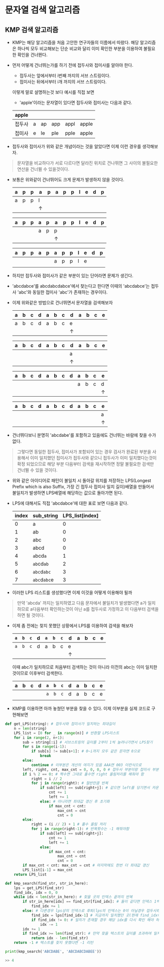 # 문자열 검색 알고리즘
## KMP 검색 알고리즘
- KMP는 해당 알고리즘을 처음 고안한 연구자들의 이름에서 따왔다. 해당 알고리즘은 하나씩 모두 비교해보는 단순 비교와 달리 이미 확인한 부분을 이용하여 불필요한 확인을 건너뛴다. 
- 먼저 어떻게 건너뛰는가를 하기 전에 접두사와 접미사를 알아야 한다.
    - 접두사는 앞에서부터 i번째 까지의 서브 스트링이다.
    - 접미사는 뒤에서부터 i개 까지의 서브 스트링이다. 
    
    이렇게 말로 설명하는것 보다 예시를 직접 보면
    - 'apple'이라는 문자열이 있다면 접두사와 접미사는 다음과 같다.

    |apple|   |    |   |    |     |
    |-----|---|----|---|----|-----|
    |접두사| a | ap |app|appl|apple|
    |접미사| e | le |ple|pple|apple|

- 접두사와 접미사가 위와 같은 개념이라는 것을 알았다면 이제 이런 경우를 생각해보자. 
> 문자열을 비교하다가 서로 다르다면 달라진 위치로 건나뛰면 그 사이의 불필요한 연산을 건너뛸 수 있을것이다.
- 보통은 위와같이 건너뛰어도 크게 문제가 발생하지 않을 것이다.

    |a|p|p|a|p|a|p|p|l|e|d|p|
    |-|-|-|-|-|-|-|-|-|-|-|-|
    |a|p|p|l| | | | | | | | |
    | | | |↑| | | | | | | | |

    |a|p|p|a|p|a|p|p|l|e|d|p|
    |-|-|-|-|-|-|-|-|-|-|-|-|
    | | | |a|p|p| | | | | | |
    | | | | | |↑| | | | | | |

    |a|p|p|a|p|a|p|p|l|e|d|p|
    |-|-|-|-|-|-|-|-|-|-|-|-|
    | | | | | |a|p|p|l|e| | |
    | | | | | | | | | | | | |

- 하지만 접두사와 접미사가 같은 부분이 있는 단어라면 문제가 생긴다.
- 'abcdabce'를 abcdabcdabce'에서 찾는다고 한다면 이때의 'abcdabce'는 접두사 'abc'와 동일한 접미사 'abc'가 존재하는 경우이다.
- 이제 위와같은 방법으로 건너뛰면서 문자열을 검색해보자

    |a|b|c|d|a|b|c|d|a|b|c|e|
    |-|-|-|-|-|-|-|-|-|-|-|-|
    |a|b|c|d|a|b|c|e| | | | |
    | | | | | | | |↑| | | | |

    |a|b|c|d|a|b|c|d|a|b|c|e|
    |-|-|-|-|-|-|-|-|-|-|-|-|
    | | | | | | | |a| | | | |
    | | | | | | | |↑| | | | |

    |a|b|c|d|a|b|c|d|a|b|c|e|
    |-|-|-|-|-|-|-|-|-|-|-|-|
    | | | | | | | | |a|b|c|d|
    | | | | | | | | | | | |↑|

    |a|b|c|d|a|b|c|d|a|b|c|e|
    |-|-|-|-|-|-|-|-|-|-|-|-|
    | | | | | | | | | | | |a|
    | | | | | | | | | | | |↑|

- 건너뛰다보니 분명히 'abcdabe'를 포함하고 있음에도 건너뛰는 바람에 찾을 수가 없다. 
> 그렇다면 동일한 접두사, 접미사가 포함되어 있는 경우 검사가 완료된 부분을 사용해서 이미 일치했던 접미사가 접두사와 같으니 접두사가 이미 일치했다는것이 확정 되었으므로 해당 부분 다음부터 검색을 재시작하면 정말 불필요한 검색만 건너뛸 수 있을 것이다.
- 위와 같은 아이디어로 패턴이 불일치 시 돌아갈 위치를 저장하는 LPS(Longest Prefix which is also Suffix, 가장 긴 접두사 접미사 일치 길이)배열을 만들어서 불일치가 발생하면 LPS배열에 해당하는 값으로 돌아가면 된다.
- LPS에 대해서도 직접 'abcdabce'에 대한 표로 보면 다음과 같다.

    |index| sub_string |LPS_list[index]|
    |-----|------------|---------------|
    |  0  |      a     |       0       |
    |  1  |      ab    |       0       |
    |  2  |     abc    |       0       |
    |  3  |     abcd   |       0       |
    |  4  | `a`bcd`a`  |       1       |
    |  5  | `ab`cd`ab` |       2       |
    |  6  |`abc`d`abc` |       3       |
    |  7  |`abc`d`abc`e|       3       |

- 이러한 LPS 리스트를 생성했다면 이제 이것을 어떻게 이용해야 될까 
> 만약 'abcda' 까지는 일치하였고 다음 문자에서 불일치가 발생했다면 a가 일치하므로 a다음부터 확인하는것이 아닌 a를 접두사로 가정하고 이 다음부터 검색을 하면 될 것이다.

- 이제 좀 전에는 찾지 못했던 상황에서 LPS를 이용하여 검색을 해보자

    |`a`|`b`|`c`|d|`a`|`b`|`c`|d|a|b|c|e|
    |-|-|-|-|-|-|-|-|-|-|-|-|
    |`a`|`b`|`c`|d|a|b|c|e| | | | |
    | | | | | | | |↑| | | | |

    이때 abc가 일치하므로 처음부터 검색하는 것이 아니라 이전의 abc는 이미 일치한것이므로 이후부터 검색한다.

    |a|b|c|d|`a`|`b`|`c`|d|a|b|c|e|
    |-|-|-|-|-|-|-|-|-|-|-|-|
    | | | | |`a`|`b`|`c`|d|a|b|c|e|
    | | | | | | | | | | | | |

- KMP를 이용하면 아까 놓쳤던 부분을 찾을 수 있다. 이제 이부분을 실제 코드로 구현해보면 
```python
def get_LPS(string): # 접두사와 접미사가 일치하는 최대길이
    n = len(string)
    LPS_list = [0 for _ in range(n)] # 반환할 LPS리스트
    for i in range(2, n+1):
        sub = string[:i] # 서브스트링의 길이를 2부터 1씩 늘려나가면서 LPS찾기
        for s in range(i-1): 
            if sub[s] != sub[s+1]: # 0~i까지 모두 같은 문자면 0으로
                break 
        else: 
            continue # 이부분은 개선의 여지가 있음 AAA면 003 이런식으로
        left, right, cnt, max_cnt = 0, 0, 0, 0 # 접두사 부분이랑 접미사 부분을 반으로 나눔
        if i % 2 == 0: # 짝수면 그대로 홀수면 right 올림처리를 해줘야 함
            right = i // 2
            for j in range(right): # 절반만큼 반복
                if sub[left] == sub[right+j]: # 같으면 left를 당기면서 카운트
                    cnt += 1
                    left += 1
                else: # 아니라면 최대값 갱신 후 초기화
                    if max_cnt < cnt: 
                        max_cnt = cnt
                        cnt = 0
        else: 
            right = (i // 2) + 1 # 홀수 올림 처리
            for j in range(right-1): # 반복횟수는 -1 해줘야함
                if sub[left] == sub[right+j]: 
                    cnt += 1
                    left += 1
                else: 
                    if max_cnt < cnt: 
                        max_cnt = cnt
                        cnt = 0
        if max_cnt < cnt: max_cnt = cnt # 마지막에도 한번 더 최대값 갱신
        LPS_list[i-1] = max_cnt
    return LPS_list

def kmp_search(find_str, str_in_here): 
    lps = get_LPS(find_str)
    find_idx, idx = 0, 0
    while idx < len(str_in_here): # 찾을 곳의 인덱스 끝까지 반복
        if str_in_here[idx] == find_str[find_idx]: # 둘이 같다면 인덱스 1씩 증가
            find_idx += 1
        else: # 다른경우 lps상의 인덱스로 후퇴(lps의 인덱스는 0이 아닐경우 접두사와 접미사가 일치하는 부분이 있다는 것이다.)
            find_idx = lps[find_idx-1] # 지금까지 일치했던 곳(현재 find_idx에서 틀렸으므로 find_idx-1까지는 일치했다는 뜻)
            if find_idx != 0: # 일치가 존재할 경우 해당 idx를 다시 확인 해야 하므로 -1해줘야 한다.
                idx -= 1
        idx += 1
        if find_idx >= len(find_str): # 만약 찾을 텍스트의 길이를 초과하여 일치(전원일치)하면 시작 인덱스를 반환
            return idx - len(find_str)
    return -1 # 텍스트를 찾지 못했다면 -1 리턴

print(kmp_search('ABCDABE', 'ABCDABCDABEE'))

>> 4
```
